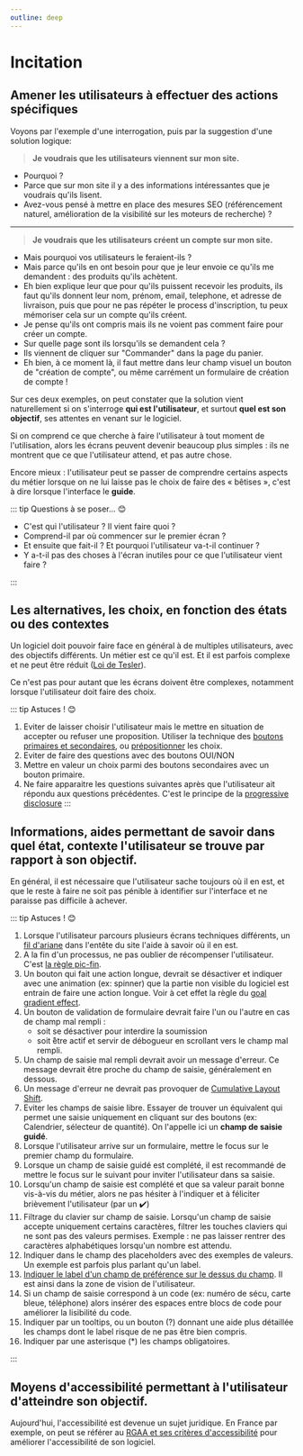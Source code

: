 ```yaml
---
outline: deep
---
```


# Incitation

## Amener les utilisateurs à effectuer des actions spécifiques

Voyons par l'exemple d'une interrogation, puis par la suggestion d'une solution
logique:

> **Je voudrais que les utilisateurs viennent sur mon site.**

- Pourquoi ?
- Parce que sur mon site il y a des informations intéressantes que je voudrais
  qu'ils lisent.
- Avez-vous pensé à mettre en place des mesures SEO (référencement naturel,
  amélioration de la visibilité sur les moteurs de recherche) ?

---

> **Je voudrais que les utilisateurs créent un compte sur mon site.**

- Mais pourquoi vos utilisateurs le feraient-ils ?
- Mais parce qu'ils en ont besoin pour que je leur envoie ce qu'ils me demandent
  : des produits qu'ils achètent.
- Eh bien explique leur que pour qu'ils puissent recevoir les produits, ils faut
  qu'ils donnent leur nom, prénom, email, telephone, et adresse de livraison,
  puis que pour ne pas répéter le process d'inscription, tu peux mémoriser cela
  sur un compte qu'ils créent.
- Je pense qu'ils ont compris mais ils ne voient pas comment faire pour créer un
  compte.
- Sur quelle page sont ils lorsqu'ils se demandent cela ?
- Ils viennent de cliquer sur "Commander" dans la page du panier.
- Eh bien, à ce moment là, il faut mettre dans leur champ visuel un bouton de
  "création de compte", ou même carrément un formulaire de création de compte !

Sur ces deux exemples, on peut constater que la solution vient naturellement si
on s'interroge **qui est l'utilisateur**, et surtout **quel est son objectif**,
ses attentes en venant sur le logiciel.

Si on comprend ce que cherche à faire l'utilisateur à tout moment de
l'utilisation, alors les écrans peuvent devenir beaucoup plus simples : ils ne
montrent que ce que l'utilisateur attend, et pas autre chose.

Encore mieux : l'utilisateur peut se passer de comprendre certains aspects du
métier lorsque on ne lui laisse pas le choix de faire des « bêtises », c'est à
dire lorsque l'interface le **guide**.

::: tip Questions à se poser... 😊

- C'est qui l'utilisateur ? Il vient faire quoi ?
- Comprend-il par où commencer sur le premier écran ?
- Et ensuite que fait-il ? Et pourquoi l'utilisateur va-t-il continuer ?
- Y a-t-il pas des choses à l'écran inutiles pour ce que l'utilisateur vient
  faire ?

:::

## Les alternatives, les choix, en fonction des états ou des contextes

Un logiciel doit pouvoir faire face en général à de multiples utilisateurs, avec
des objectifs différents. Un métier est ce qu'il est. Et il est parfois complexe
et ne peut être réduit
([Loi de Tesler](https://ux-lois.github.io/cards/03-law-tesler/)).

Ce n'est pas pour autant que les écrans doivent être complexes, notamment
lorsque l'utilisateur doit faire des choix.

::: tip Astuces ! 😊

1. Eviter de laisser choisir l'utilisateur mais le mettre en situation de
   accepter ou refuser une proposition. Utiliser la technique des
   [boutons primaires et secondaires](../exemples/boutons-primaires-et-secondaires),
   ou [prépositionner](../exemples/prepositionner) les choix.
2. Eviter de faire des questions avec des boutons OUI/NON
3. Mettre en valeur un choix parmi des boutons secondaires avec un bouton
   primaire.
4. Ne faire apparaitre les questions suivantes après que l'utilisateur ait
   répondu aux questions précédentes. C'est le principe de la
   [progressive disclosure](https://www.uxpin.com/studio/blog/what-is-progressive-disclosure/)
   :::

## Informations, aides permettant de savoir dans quel état, contexte l'utilisateur se trouve par rapport à son objectif.

En général, il est nécessaire que l'utilisateur sache toujours où il en est, et
que le reste à faire ne soit pas pénible à identifier sur l'interface et ne
paraisse pas difficile à achever.

::: tip Astuces ! 😊

1. Lorsque l'utilisateur parcours plusieurs écrans techniques différents, un
   [fil d'ariane](https://www.redacteur.com/blog/wordpress-fil-ariane-site-web/)
   dans l'entête du site l'aide à savoir où il en est.
2. A la fin d'un processus, ne pas oublier de récompenser l'utilisateur. C'est
   [la règle pic-fin](https://ux-lois.github.io/cards/98-peak-end-rule/).
3. Un bouton qui fait une action longue, devrait se désactiver et indiquer avec
   une animation (ex: spinner) que la partie non visible du logiciel est entrain
   de faire une action longue. Voir à cet effet la règle du
   [goal gradient effect](https://ux-lois.github.io/cards/02-effect-goal-gradient/).
4. Un bouton de validation de formulaire devrait faire l'un ou l'autre en cas de
   champ mal rempli :
   - soit se désactiver pour interdire la soumission
   - soit ̂être actif et servir de débogueur en scrollant vers le champ mal
     rempli.
5. Un champ de saisie mal rempli devrait avoir un message d'erreur. Ce message
   devrait être proche du champ de saisie, généralement en dessous.
6. Un message d'erreur ne devrait pas provoquer de
   [Cumulative Layout Shift](https://web.dev/articles/cls?hl=fr).
7. Eviter les champs de saisie libre. Essayer de trouver un équivalent qui
   permet une saisie uniquement en cliquant sur des boutons (ex: Calendrier,
   sélecteur de quantité). On l'appelle ici un **champ de saisie guidé**.
8. Lorsque l'utilisateur arrive sur un formulaire, mettre le focus sur le
   premier champ du formulaire.
9. Lorsque un champ de saisie guidé est complété, il est recommandé de mettre le
   focus sur le suivant pour inviter l'utilisateur dans sa saisie.
10. Lorsqu'un champ de saisie est complété et que sa valeur parait bonne
    vis-à-vis du métier, alors ne pas hésiter à l'indiquer et à féliciter
    brièvement l'utilisateur (par un :heavy_check_mark:)
11. Filtrage du clavier sur champ de saisie. Lorsqu'un champ de saisie accepte
    uniquement certains caractères, filtrer les touches claviers qui ne sont pas
    des valeurs permises. Exemple : ne pas laisser rentrer des caractères
    alphabétiques lorsqu'un nombre est attendu.
12. Indiquer dans le champ des placeholders avec des exemples de valeurs. Un
    exemple est parfois plus parlant qu'un label.
13. [Indiquer le label d'un champ de préférence sur le dessus du champ](../exemples/label_dessus.md).
    Il est ainsi dans la zone de vision de l'utilisateur.
14. Si un champ de saisie correspond à un code (ex: numéro de sécu, carte bleue,
    téléphone) alors insérer des espaces entre blocs de code pour améliorer la
    lisibilité du code.
15. Indiquer par un tooltips, ou un bouton (?) donnant une aide plus détaillée
    les champs dont le label risque de ne pas être bien compris.
16. Indiquer par une asterisque (\*) les champs obligatoires.

:::

## Moyens d'accessibilité permettant à l'utilisateur d'atteindre son objectif.

Aujourd'hui, l'accessibilité est devenue un sujet juridique. En France par
exemple, on peut se référer au
[RGAA et ses critères d'accessibilité](https://accessibilite.numerique.gouv.fr/methode/criteres-et-tests/)
pour améliorer l'accessibilité de son logiciel.
